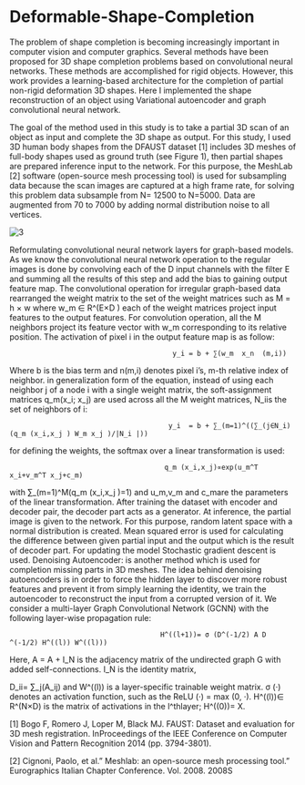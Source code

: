 # Deformable-Shape-Completion
  The problem of shape completion is becoming increasingly important in computer vision and computer graphics. Several methods have been proposed for 3D shape completion problems based on convolutional neural networks. These methods are accomplished for rigid objects. However, this work provides a learning-based architecture for the completion of partial non-rigid deformation 3D shapes. Here I implemented the shape reconstruction of an object using Variational autoencoder and graph convolutional neural network. 


  The goal of the method used in this study is to take a partial 3D scan of an object as input and complete the 3D shape as output. For this study, I used 3D human body shapes from the DFAUST dataset [1] includes 3D meshes of full-body shapes used as ground truth (see Figure 1), then partial shapes are prepared inference input to the network. For this purpose, the MeshLab [2] software (open-source mesh processing tool) is used for subsampling data because the scan images are captured at a high frame rate, for solving this problem data subsample from N= 12500 to N=5000. Data are augmented from 70 to 7000 by adding normal distribution noise to all vertices.
  
  ![3](https://user-images.githubusercontent.com/34914017/107974700-069c9700-6fc8-11eb-8fb6-e8c250141dd6.jpg)
  
  
  
  
  
  Reformulating convolutional neural network layers for graph-based models. As we know the convolutional neural network operation to the regular images is done by convolving each of the D input channels with the filter E and summing all the results of this step and add the bias to gaining output feature map. The convolutional operation for irregular graph-based data rearranged the weight matrix to the set of the weight matrices such as M = h × w where w_m ∈ R^(E×D ) each of the weight matrices project input features to the output features. For convolution operation, all the M neighbors project its feature vector with w_m corresponding to its relative position. The activation of pixel i in the output feature map is as follow:
  
                                            y_i = b + ∑(w_m  x_n  (m,i))  
                                                   
                                                   
Where b is the bias term and n(m,i) denotes pixel i’s, m-th relative index of neighbor. in generalization form of the equation, instead of using each neighbor j of a node i with a single weight matrix, the soft-assignment matrices q_m(x_i; x_j) are used across all the M weight matrices, N_iis the set of neighbors of i:

                                           y_i  = b + ∑_(m=1)^((∑_(j∈N_i)(q_m (x_i,x_j ) W_m x_j )/|N_i |))		             
                                                   
for defining the weights, the softmax over a linear transformation is used:

                                          q_m (x_i,x_j)∝exp⁡(u_m^T x_i+v_m^T x_j+c_m)			                               
                                                   
with ∑_(m=1)^M(q_m (x_i,x_j )=1)  and u_m,v_m and c_mare the parameters of the linear transformation. After training the dataset with encoder and decoder pair, the decoder part acts as a generator. At inference, the partial image is given to the network. For this purpose, random latent space with a normal distribution is created. Mean squared error is used for calculating the difference between given partial input and the output which is the result of decoder part. For updating the model Stochastic gradient descent is used.
Denoising Autoencoder: is another method which is used for completion missing parts in 3D meshes. The idea behind denoising autoencoders is in order to force the hidden layer to discover more robust features and prevent it from simply learning the identity, we train the autoencoder to reconstruct the input from a corrupted version of it. We consider a multi-layer Graph Convolutional Network (GCNN) with the following layer-wise propagation rule:

                                         H^((l+1))= σ (D^(-1/2) A D ^(-1/2) H^((l)) W^((l)))			    
                                                      
Here, A = A + I_N is the adjacency matrix of the undirected graph G with added self-connections. I_N is the identity matrix, 

D_ii= ∑_j(A_ij) and W^((l)) is a layer-specific trainable weight matrix. σ (·) denotes an activation function, such as the ReLU (·) = max (0, ·). H^((l))∈ R^(N×D) is the matrix of activations in the l^thlayer; H^((0))= X. 








  
  
[1] Bogo F, Romero J, Loper M, Black MJ. FAUST: Dataset and evaluation for 3D mesh registration. InProceedings
of the IEEE Conference on Computer Vision and Pattern Recognition 2014 (pp. 3794-3801).

[2] Cignoni, Paolo, et al.” Meshlab: an open-source mesh processing tool.” Eurographics Italian Chapter Conference.
Vol. 2008. 2008S
  

